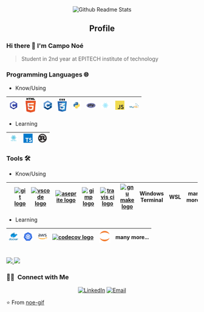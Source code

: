 <p align="center">
 <img width="100px" src="https://res.cloudinary.com/anuraghazra/image/upload/v1594908242/logo_ccswme.svg" align="center" alt="Github Readme Stats" />
 <h2 align="center">Profile</h2>
</p>



### Hi there 👋 I'm Campo Noé
> Student in 2nd year at EPITECH institute of technology

### Programming Languages 🌐

- Know/Using

| [<img src="https://github.com/noe-gif/noe-gif/blob/main/c.png" alt="v logo" width="24">](https://vlang.io/)  | [<img src="https://github.com/noe-gif/noe-gif/blob/main/html.png" alt="go logo" width="38">](https://golang.org/)  | [<img src="https://raw.githubusercontent.com/github/explore/80688e429a7d4ef2fca1e82350fe8e3517d3494d/topics/cpp/cpp.png" alt="cpp logo" width="24">](https://isocpp.org/)  |  [<img src="https://github.com/noe-gif/noe-gif/blob/main/css.png" alt="c logo" width="24">](http://www.open-std.org/jtc1/sc22/wg14/) |  [<img src="https://raw.githubusercontent.com/github/explore/80688e429a7d4ef2fca1e82350fe8e3517d3494d/topics/python/python.png" alt="python logo" width="24">](https://www.python.org/) | [<img src="https://github.com/noe-gif/noe-gif/blob/main/php.png" alt="bash logo" width="24">](https://www.gnu.org/software/bash/)  |   [<img src="https://github.com/noe-gif/noe-gif/blob/main/react.png" alt="bash logo" width="24">](https://www.gnu.org/software/bash/)  |   [<img src="https://raw.githubusercontent.com/github/explore/80688e429a7d4ef2fca1e82350fe8e3517d3494d/topics/javascript/javascript.png" alt="bash logo" width="24">](https://www.gnu.org/software/bash/)  |   [<img src="https://github.com/noe-gif/noe-gif/blob/main/sql.png" alt="bash logo" width="24">](https://www.gnu.org/software/bash/)
|---|---|---|---|---|---|---|---|---|

- Learning

| [<img src="https://github.com/noe-gif/noe-gif/blob/main/react_native.png" alt="js logo" width="24">](https://developer.mozilla.org/en-US/docs/Web/JavaScript)  | [<img src="https://raw.githubusercontent.com/github/explore/80688e429a7d4ef2fca1e82350fe8e3517d3494d/topics/typescript/typescript.png" alt="ts logo" width="24">](https://www.typescriptlang.org/) |  [<img src="https://raw.githubusercontent.com/github/explore/80688e429a7d4ef2fca1e82350fe8e3517d3494d/topics/rust/rust.png" alt="rust logo" width="24">](https://www.rust-lang.org/)|
|---|---|---|

### Tools 🛠️

- Know/Using

| [<img src="https://raw.githubusercontent.com/Delta456/Delta456/master/img/actions.png" alt="actions logo" width="24">](https://github.com/features/actions) | [<img src="https://raw.githubusercontent.com/Delta456/Delta456/master/img/git.png" alt="git logo" width="24">](https://git-scm.com/) | [<img src="https://raw.githubusercontent.com/Delta456/Delta456/master/img/vscode.png" alt="vscode logo" width="24">](https://code.visualstudio.com/) | [<img src="https://raw.githubusercontent.com/Delta456/Delta456/master/img/aseprite.png" alt="aseprite logo" width="24">](https://www.aseprite.org/) | [<img src="https://raw.githubusercontent.com/Delta456/Delta456/master/img/gimp.png" alt="gimp logo" width="24">](https://www.gimp.org/)  |  [<img src="https://raw.githubusercontent.com/Delta456/Delta456/master/img/travis_ci.png" alt="travis ci logo" width="24">](https://travis-ci.org/) | [<img src="https://raw.githubusercontent.com/Delta456/Delta456/master/img/gnu_make.png" alt="gnu make logo" width="24">](https://www.gnu.org/software/make/manual/make.html)| Windows Terminal | WSL | many more...
|---|---|---|---|---|---|---|---|---|---|

- Learning

| [<img src="https://raw.githubusercontent.com/github/explore/80688e429a7d4ef2fca1e82350fe8e3517d3494d/topics/docker/docker.png" alt="docker logo" width="24">](https://www.docker.com/) |[<img src="https://raw.githubusercontent.com/github/explore/80688e429a7d4ef2fca1e82350fe8e3517d3494d/topics/kubernetes/kubernetes.png" alt="kubernetes logo" width="24">](https://kubernetes.io/) | [<img src="https://raw.githubusercontent.com/Delta456/Delta456/master/img/aws.png" alt="aws logo" width="24">](https://aws.amazon.com/) | [<img src="https://raw.githubusercontent.com/Delta456/Delta456/master/img/codecov.png" alt="codecov logo" width="24">](https://codecov.io/)| [<img src="https://raw.githubusercontent.com/Delta456/Delta456/master/img/jupyter_notebook.png" alt="jupyter notebook logo" width="30">](https://jupyter.org/)| many more...
|---|---|---|---|---|---|

<br>
<a href="https://github.com/noe-gif">
  <img height="180em" src="https://github-readme-stats.vercel.app/api?username=noe-gif&theme=buefy&show_icons=true" />
  <img height="180em" src="https://github-readme-stats.vercel.app/api/top-langs/?username=noe-gif&theme=buefy&layout=compact" />
</a>


<h3> 🤝🏻 &nbsp;Connect with Me </h3>

<p align="center">
<a href="https://www.linkedin.com/in/no%C3%A9-campo-1100781a3/"><img alt="LinkedIn" src="https://img.shields.io/badge/LinkedIn-Noé Campo-blue?style=flat-square&logo=linkedin"></a>
<a href="mailto:noe.campo@epitech.eu"><img alt="Email" src="https://img.shields.io/badge/Email-noe.campo@epitech.eu-blue?style=flat-square&logo=gmail"></a>
</p>

⭐️ From [noe-gif](https://github.com/noe-gif)

